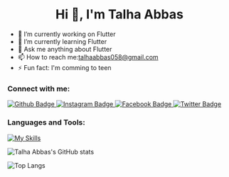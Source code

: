  <h1 align="center">Hi 👋, I'm Talha Abbas</h1>

- 🔭 I’m currently working on Flutter
- 🌱 I’m currently learning Flutter
- 💬 Ask me anything about Flutter 
- 📫 How to reach me:talhaabbas058@gmail.com
- ⚡ Fun fact: I'm comming to teen
  
### Connect with me:
<div id="badges">
  <a href="https://github.com/TalhaAbbas-code">
    <img src="https://img.shields.io/badge/Github-white?style=for-the-badge&logo=Github&logoColor=black" alt="Github Badge"/>
  </a>
   <a href="https://https://www.instagram.com/talha._.abas?igsh=d2Vkd3poeHhleWR1">
    <img src="https://img.shields.io/badge/Instagram-purple?style=for-the-badge&logo=instagram&logoColor=white" alt="Instagram Badge"/>
  </a>
   <a href="https://https://www.facebook.com/tallah.abbas.3?mibextid=ZbWKwL">
    <img src="https://img.shields.io/badge/Facebook-blue?style=for-the-badge&logo=facebook&logoColor=white" alt="Facebook Badge"/>
  </a>
   <a href="https:/[/twitter.com/axiftaj](https://x.com/TalhaAb38957512?s=09)">
    <img src="https://img.shields.io/badge/Twitter-blue?style=for-the-badge&logo=twitter&logoColor=white" alt="Twitter Badge"/>
  </a>
</div>

### Languages and Tools:
[![My Skills](https://skillicons.dev/icons?i=flutter,dart,firebase,github,git,figma,xd&perline=5)](https://skillicons.dev)

![Talha Abbas's GitHub stats](https://github-readme-stats.vercel.app/api?username=TalhaAbbas-code&show_icons=true&theme=dark)

![Top Langs](https://github-readme-stats.vercel.app/api/top-langs/?username=TalhaAbbas-code&theme=dark)




